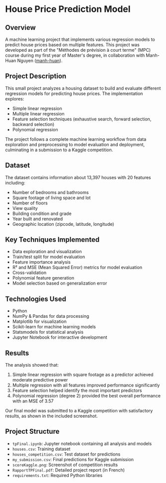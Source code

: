 # House Price Prediction Model

## Overview
A machine learning project that implements various regression models to predict house prices based on multiple features. This project was developed as part of the "Méthodes de prévision à court terme" (MPC) course during my first year of Master's degree, in collaboration with Manh-Huan Nguyen ([manh-huan](https://github.com/manh-huan)).

## Project Description
This small project analyzes a housing dataset to build and evaluate different regression models for predicting house prices. The implementation explores:

- Simple linear regression
- Multiple linear regression
- Feature selection techniques (exhaustive search, forward selection, backward selection)
- Polynomial regression

The project follows a complete machine learning workflow from data exploration and preprocessing to model evaluation and deployment, culminating in a submission to a Kaggle competition.

## Dataset
The dataset contains information about 13,397 houses with 20 features including:
- Number of bedrooms and bathrooms
- Square footage of living space and lot
- Number of floors
- View quality
- Building condition and grade
- Year built and renovated
- Geographic location (zipcode, latitude, longitude)

## Key Techniques Implemented
- Data exploration and visualization
- Train/test split for model evaluation
- Feature importance analysis
- R² and MSE (Mean Squared Error) metrics for model evaluation
- Cross-validation
- Polynomial feature generation
- Model selection based on generalization error

## Technologies Used
- Python
- NumPy & Pandas for data processing
- Matplotlib for visualization
- Scikit-learn for machine learning models
- Statsmodels for statistical analysis
- Jupyter Notebook for interactive development

## Results
The analysis showed that:
1. Simple linear regression with square footage as a predictor achieved moderate predictive power
2. Multiple regression with all features improved performance significantly
3. Feature selection helped identify the most important predictors
4. Polynomial regression (degree 2) provided the best overall performance with an MSE of 3.57

Our final model was submitted to a Kaggle competition with satisfactory results, as shown in the included screenshot.

## Project Structure
- `tpFinal.ipynb`: Jupyter notebook containing all analysis and models
- `houses.csv`: Training dataset
- `houses_competition.csv`: Test dataset for predictions
- `my_submission.csv`: Final predictions for Kaggle submission
- `scoreKaggle.png`: Screenshot of competition results
- `RapportTPFinal.pdf`: Detailed project report (in French)
- `requirements.txt`: Required Python libraries